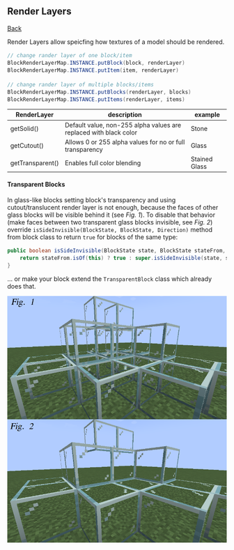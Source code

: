 ## Render Layers
[Back](../fabric.md)

Render Layers allow speicfing how textures of a model should be rendered.

```java
// change rander layer of one block/item
BlockRenderLayerMap.INSTANCE.putBlock(block, renderLayer)
BlockRenderLayerMap.INSTANCE.putItem(item, renderLayer)

// change rander layer of multiple blocks/items
BlockRenderLayerMap.INSTANCE.putBlocks(renderLayer, blocks)
BlockRenderLayerMap.INSTANCE.putItems(renderLayer, items)
```

| RenderLayer | description | example |
| ----------- | ----------- | ------- |
| getSolid() | Default value, non-255 alpha values are replaced with black color | Stone |
| getCutout() | Allows 0 or 255 alpha values for no or full transparency | Glass |
| getTransparent() | Enables full color blending | Stained Glass |

#### Transparent Blocks
In glass-like blocks setting block's transparency and using cutout/translucent render layer is not enough, because the faces of other glass blocks will be visible behind it (see _Fig. 1_). To disable that behavior (make faces between two transparent glass blocks invisible, see _Fig. 2_) override `isSideInvisible(BlockState, BlockState, Direction)` method from block class to return `true` for blocks of the same type:

```java
public boolean isSideInvisible(BlockState state, BlockState stateFrom, Direction direction) {
	return stateFrom.isOf(this) ? true : super.isSideInvisible(state, stateFrom, direction);
}
```

... or make your block extend the `TransparentBlock` class which already does that.

![](/assets/fabric_rendering_layer.png)

